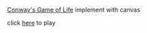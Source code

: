 [Conway's Game of Life](https://en.wikipedia.org/wiki/Conway's_Game_of_Life) implement with canvas

click [here](https://www.github.io/naecoo/conwaysgameoflife) to play